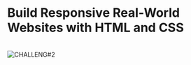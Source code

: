 # Build Responsive Real-World Websites with HTML and CSS
<br>![CHALLENG#2](https://user-images.githubusercontent.com/61974319/193115566-2038d355-0cc6-4869-8a6a-feb2d2062a83.png)


